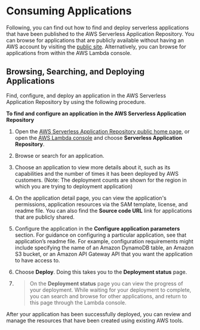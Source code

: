 # Consuming Applications<a name="serverless-app-consuming-applications"></a>

Following, you can find out how to find and deploy serverless applications that have been published to the AWS Serverless Application Repository\. You can browse for applications that are publicly available without having an AWS account by visiting the [public site](https://aws.amazon.com/serverless/serverlessrepo)\. Alternatively, you can browse for applications from within the AWS Lambda console\.

## Browsing, Searching, and Deploying Applications<a name="browse-and-search-applications"></a>

Find, configure, and deploy an application in the AWS Serverless Application Repository by using the following procedure\.

**To find and configure an application in the AWS Serverless Application Repository**

1. Open the [AWS Serverless Application Repository public home page](https://aws.amazon.com/serverless/serverlessrepo), or open the [AWS Lambda console](https://console.aws.amazon.com/lambda/) and choose **Serverless Application Repository**\.

1. Browse or search for an application\.

1. Choose an application to view more details about it, such as its capabilities and the number of times it has been deployed by AWS customers\. \(Note: The deployment counts are shown for the region in which you are trying to deployment application\)

1. On the application detail page, you can view the application's permissions, application resources via the SAM template, license, and readme file\. You can also find the **Source code URL** link for applications that are publicly shared\.

1. Configure the application in the **Configure application parameters** section\. For guidance on configuring a particular application, see that application’s readme file\. For example, configuration requirements might include specifying the name of an Amazon DynamoDB table, an Amazon S3 bucket, or an Amazon API Gateway API that you want the application to have access to\.

1. Choose **Deploy**\. Doing this takes you to the **Deployment status** page\.

1. >On the **Deployment status** page you can view the progress of your deployment\. While waiting for your deployment to complete, you can search and browse for other applications, and return to this page through the Lambda console\.

After your application has been successfully deployed, you can review and manage the resources that have been created using existing AWS tools\. 
